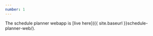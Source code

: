 ```yaml
---
number: 1
---
```

The schedule planner webapp is [live here]({{ site.baseurl }}schedule-planner-web/).
